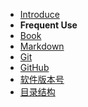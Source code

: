 * [Introduce](/home/ "Introduce")
* **Frequent Use**
* [Book](/home/book.md)
* [Markdown](/tools/markdown.md "Markdown")
* [Git](/tools/git.md "Git")
* [GitHub](/tools/github.md "GitHub")
* [软件版本号](/home/语义版本号.md "语义版本号")
* [目录结构](/home/toc.md "目录结构")

<!--

* [<i class="icon octicon-file markdown-icon"></i> Markdown](/tools/markdown.md "Markdown")
* [<i class="icon octicon-file git-icon"></i> Git](/tools/git.md "Git")
* [<i class="fa fa-github"></i> GitHub](/tools/github.md "GitHub")
* [<i class="fa fa-level-up"></i> 软件版本号](/tools/语义版本号.md "语义版本号")
* 

-->
